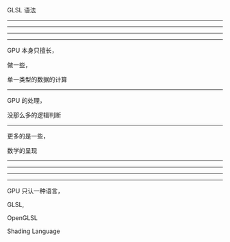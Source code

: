 GLSL 语法


<hr>

<hr>

<hr>

<hr>


GPU 本身只擅长，

做一些，

单一类型的数据的计算




<hr>



GPU 的处理，


没那么多的逻辑判断




<hr>




更多的是一些，

数学的呈现




<hr>

<hr>


<hr>

<hr>


GPU 只认一种语言，


GLSL,


OpenGLSL


Shading Language